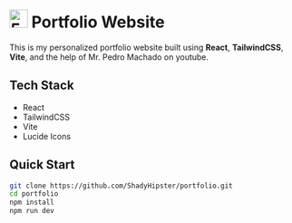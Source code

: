 # <img width="32" height="32" alt="541304D1-03B5-4244-87D4-0A5DCB37BD21" src="https://github.com/user-attachments/assets/1510fa21-0212-4eae-82cd-0e85e786e29f" /> Portfolio Website

This is my personalized portfolio website built using **React**, **TailwindCSS**, **Vite**, and the help of Mr. Pedro Machado on youtube.

## Tech Stack

- React
- TailwindCSS
- Vite
- Lucide Icons

## Quick Start

```bash
git clone https://github.com/ShadyHipster/portfolio.git
cd portfolio
npm install
npm run dev

